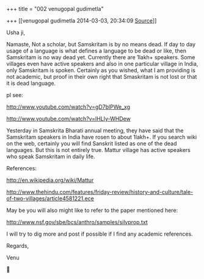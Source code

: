 +++
title = "002 venugopal gudimetla"

+++
[[venugopal gudimetla	2014-03-03, 20:34:09 [Source](https://groups.google.com/g/samskrita/c/PR2bj1VMfvw)]]



  

Usha ji,

  

Namaste, Not a scholar, but Samskritam is by no means dead. If day to day usage of a language is what defines a language to be dead or like, then Samskritam is no way dead yet. Currently there are 1lakh+ speakers. Some villages even have active speakers and also in one particular village in India, only Samskritam is spoken. Certainly as you wished, what I am providing is not academic, but proof in their own right that Smaskritam is not lost or that it is dead language.

  

pl see:

<http://www.youtube.com/watch?v=gD7blPWe_xg>  

<http://www.youtube.com/watch?v=lHLIy-WHDew>  

  

Yesterday in Samskrita Bharati annual meeting, they have said that the Samskritam speakers in India have rosen to about 1lakh+. If you search wiki on the web, certainly you will find Sanskrit listed as one of the dead languages. But this is not entirely true. Mattur village has active speakers who speak Samskritam in daily life.  

References:

<http://en.wikipedia.org/wiki/Mattur>  

<http://www.thehindu.com/features/friday-review/history-and-culture/tale-of-two-villages/article4581221.ece>  

  

May be you will also might like to refer to the paper mentioned here:

<http://www.nsf.gov/sbe/bcs/anthro/samples/silvprop.txt>  

  

  
I will try to dig more and post if possible if I find any academic references.

  

Regards,

  

Venu




